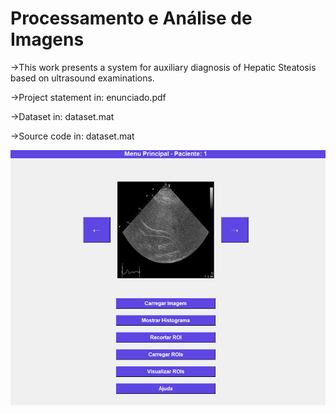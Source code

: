 # Processamento e Análise de Imagens

<p>->This work presents a system for auxiliary diagnosis of Hepatic Steatosis based on ultrasound examinations.</p>
<p>->Project statement in: enunciado.pdf</p>
<p>->Dataset in: dataset.mat</p>
<p>->Source code in: dataset.mat</p>

![alt text](https://github.com/MarceloReisxz/PUC-Minas/blob/main/Processamento-de-Imagens/tela_aplicacao.png)
